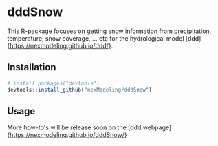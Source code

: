 # dddSnow

This R-package focuses on getting snow information from precipitation, temperature, snow coverage, ... etc for the hydrological model [ddd]{https://nexmodeling.github.io/ddd/}.

## Installation

```R
# install.packages("devtools")
devtools::install_github("nexModeling/dddSnow")
```

## Usage

More how-to's will be release soon on the [ddd webpage]{https://nexmodeling.github.io/dddSnow/}
